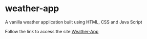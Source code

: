# weather-app
A vanilla weather application built using HTML, CSS and Java Script

Follow the link to access the site
[Weather-App](https://austinmonde.github.io/weather-app/)

